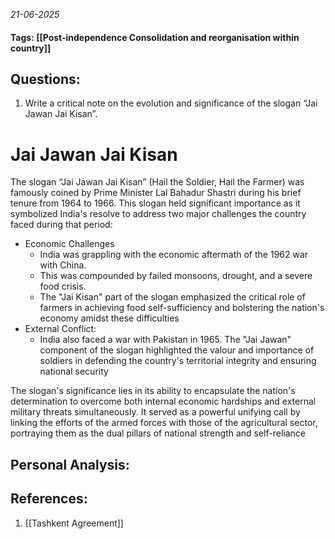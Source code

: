 *21-06-2025*
#### Tags: [[Post-independence Consolidation and reorganisation within country]]


## Questions:

1. Write a critical note on the evolution and significance of the slogan “Jai Jawan Jai Kisan”.

# Jai Jawan Jai Kisan

The slogan “Jai Jawan Jai Kisan” (Hail the Soldier, Hail the Farmer) was famously coined by Prime Minister Lal Bahadur Shastri during his brief tenure from 1964 to 1966. This slogan held significant importance as it symbolized India's resolve to address two major challenges the country faced during that period:
- Economic Challenges
	- India was grappling with the economic aftermath of the 1962 war with China. 
	- This was compounded by failed monsoons, drought, and a severe food crisis. 
	- The "Jai Kisan" part of the slogan emphasized the critical role of farmers in achieving food self-sufficiency and bolstering the nation's economy amidst these difficulties
- External Conflict: 
	- India also faced a war with Pakistan in 1965. The "Jai Jawan" component of the slogan highlighted the valour and importance of soldiers in defending the country's territorial integrity and ensuring national security

The slogan's significance lies in its ability to encapsulate the nation's determination to overcome both internal economic hardships and external military threats simultaneously. It served as a powerful unifying call by linking the efforts of the armed forces with those of the agricultural sector, portraying them as the dual pillars of national strength and self-reliance






## Personal Analysis:


## References:

1. [[Tashkent Agreement]]